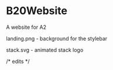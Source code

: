 # B20Website
A website for A2

landing.png - background for the stylebar

stack.svg - animated stack logo

/* edits */
